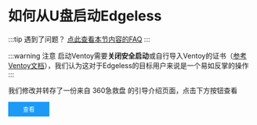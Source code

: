 # 如何从U盘启动Edgeless
:::tip 遇到了问题？
[点此查看本节内容的FAQ](../faq/entrydenied.md) 
:::

:::warning 注意
启动Ventoy需要**关闭安全启动**或自行导入Ventoy的证书（[参考Ventoy文档](https://ventoy.net/cn/doc_secure.html)），我们认为这对于Edgeless的目标用户来说是一个易如反掌的操作
:::

我们修改并转存了一份来自 360急救盘 的引导介绍页面，点击下方按钮查看

<a href="https://home.edgeless.top/guide/" class="button button-primary button-small" target="_blank">查看</a>


<style>
.button {
  color: #666;
  background-color: #EEE;
  border-color: #EEE;
  font-weight: 300;
  font-size: 16px;
  font-family: "Helvetica Neue Light", "Helvetica Neue", Helvetica, Arial, "Lucida Grande", sans-serif;
  text-decoration: none;
  text-align: center;
  line-height: 40px;
  height: 40px;
  padding: 0 40px;
  margin: 0;
  display: inline-block;
  appearance: none;
  cursor: pointer;
  border: none;
  -webkit-box-sizing: border-box;
     -moz-box-sizing: border-box;
          box-sizing: border-box;
  -webkit-transition-property: all;
          transition-property: all;
  -webkit-transition-duration: .3s;
          transition-duration: .3s;
  /*
  * Disabled State
  *
  * The disabled state uses the class .disabled, is-disabled,
  * and the form attribute disabled="disabled".
  * The use of !important is only added because this is a state
  * that must be applied to all buttons when in a disabled state.
  */ }
  .button:visited {
    color: #666; }
  .button:hover, .button:focus {
    background-color: #f6f6f6;
    text-decoration: none;
    outline: none; }
  .button:active, .button.active, .button.is-active {
    text-shadow: 0 1px 0 rgba(255, 255, 255, 0.3);
    text-decoration: none;
    background-color: #eeeeee;
    border-color: #cfcfcf;
    color: #d4d4d4;
    -webkit-transition-duration: 0s;
            transition-duration: 0s;
    -webkit-box-shadow: inset 0 1px 3px rgba(0, 0, 0, 0.2);
            box-shadow: inset 0 1px 3px rgba(0, 0, 0, 0.2); }
  .button.disabled, .button.is-disabled, .button:disabled {
    top: 0 !important;
    background: #EEE !important;
    border: 1px solid #DDD !important;
    text-shadow: 0 1px 1px white !important;
    color: #CCC !important;
    cursor: default !important;
    appearance: none !important;
    -webkit-box-shadow: none !important;
            box-shadow: none !important;
    opacity: .8 !important; }
.button-primary,
.button-primary-flat {
  background-color: #1B9AF7;
  border-color: #1B9AF7;
  color: #FFF; }
  .button-primary:visited,
  .button-primary-flat:visited {
    color: #FFF; }
  .button-primary:hover, .button-primary:focus,
  .button-primary-flat:hover,
  .button-primary-flat:focus {
    background-color: #4cb0f9;
    border-color: #4cb0f9;
    color: #FFF; }
  .button-primary:active, .button-primary.active, .button-primary.is-active,
  .button-primary-flat:active,
  .button-primary-flat.active,
  .button-primary-flat.is-active {
    background-color: #2798eb;
    border-color: #2798eb;
    color: #0880d7; }
.button-rounded {
  border-radius: 4px; }
.button-small {
  font-size: 12px;
  height: 30px;
  line-height: 30px;
  padding: 0 30px; }
</style>
